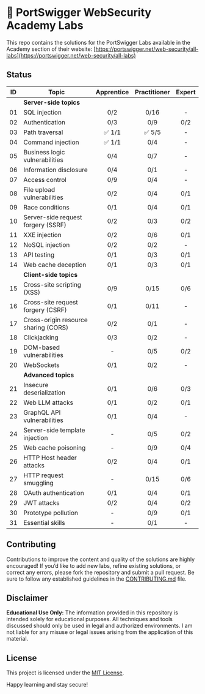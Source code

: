 # 🧪 PortSwigger WebSecurity Academy Labs

This repo contains the solutions for the PortSwigger Labs available in the Academy section of their website: [https://portswigger.net/web-security/all-labs](https://portswigger.net/web-security/all-labs)

## Status

| ID | Topic | Apprentice | Practitioner | Expert |
| --- | --- | :---: | :---: | :---: |
|    | **Server-side topics** ||||
| 01 | SQL injection |  0/2 |  0/16 | - |
| 02 | Authentication |  0/3 |  0/9 |  0/2 |
| 03 | Path traversal | :white_check_mark: 1/1 | :white_check_mark: 5/5 | - |
| 04 | Command injection |  :white_check_mark: 1/1 |  0/4 | - |
| 05 | Business logic vulnerabilities |  0/4 |  0/7 | - |
| 06 | Information disclosure |  0/4 |  0/1 | - |
| 07 | Access control |  0/9 |  0/4 | - |
| 08 | File upload vulnerabilities |  0/2 |  0/4 | 0/1 |
| 09 | Race conditions |  0/1 |  0/4 | 0/1 |
| 10 | Server-side request forgery (SSRF) |  0/2 |  0/3 |  0/2 |
| 11 | XXE injection |  0/2 |  0/6 |  0/1 |
| 12 | NoSQL injection |  0/2 |  0/2 |  - |
| 13 | API testing |  0/1 |  0/3 |  0/1 |
| 14 | Web cache deception |  0/1 |  0/3 |  0/1 |
|    | **Client-side topics** ||||
| 15 | Cross-site scripting (XSS) |  0/9 | 0/15 | 0/6 |
| 16 | Cross-site request forgery (CSRF) |  0/1 |  0/11 | - |
| 17 | Cross-origin resource sharing (CORS) |  0/2 |  0/1 | -  |
| 18 | Clickjacking |  0/3 |  0/2 | - |
| 19 | DOM-based vulnerabilities | - |  0/5 | 0/2 |
| 20 | WebSockets |  0/1 |  0/2 | - |
|    | **Advanced topics** ||||
| 21 | Insecure deserialization |  0/1 | 0/6 | 0/3 |
| 22 | Web LLM attacks |  0/1 | 0/2 | 0/1 |
| 23 | GraphQL API vulnerabilities |  0/1 | 0/4 | - |
| 24 | Server-side template injection | - | 0/5 | 0/2 |
| 25 | Web cache poisoning | - | 0/9 | 0/4 |
| 26 | HTTP Host header attacks |  0/2 | 0/4 | 0/1 |
| 27 | HTTP request smuggling | - | 0/15 | 0/6 |
| 28 | OAuth authentication |  0/1 | 0/4 | 0/1 |
| 29 | JWT attacks |  0/2 | 0/4 | 0/2 |
| 30 | Prototype pollution | - | 0/9 | 0/1 |
| 31 | Essential skills | - | 0/1 | - |

## Contributing

Contributions to improve the content and quality of the solutions are highly encouraged! If you’d like to add new labs, refine existing solutions, or correct any errors, please fork the repository and submit a pull request. Be sure to follow any established guidelines in the [CONTRIBUTING.md](CONTRIBUTING.md) file.

## Disclaimer

**Educational Use Only:** The information provided in this repository is intended solely for educational purposes. All techniques and tools discussed should only be used in legal and authorized environments. I am not liable for any misuse or legal issues arising from the application of this material.

## License

This project is licensed under the [MIT License](LICENSE).

Happy learning and stay secure!
